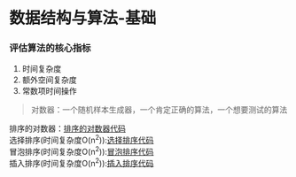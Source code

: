 # 数据结构与算法-基础

### 评估算法的核心指标
1. 时间复杂度
2. 额外空间复杂度
3. 常数项时间操作

> 对数器：一个随机样本生成器，一个肯定正确的算法，一个想要测试的算法

排序的对数器：[排序的对数器代码](https://github.com/Hu-enhui/study-code/blob/master/src/main/java/fun/enhui/data/structure/base/SortCheck.java)   
选择排序(时间复杂度O(n<sup>2</sup>)):[选择排序代码](https://github.com/Hu-enhui/study-code/blob/master/src/main/java/fun/enhui/data/structure/base/Day01_SelectionSort.java)    
冒泡排序(时间复杂度O(n<sup>2</sup>)):[冒泡排序代码](https://github.com/Hu-enhui/study-code/blob/master/src/main/java/fun/enhui/data/structure/base/Day01_BubbleSort.java)   
插入排序(时间复杂度O(n<sup>2</sup>)):[插入排序代码](https://github.com/Hu-enhui/study-code/blob/master/src/main/java/fun/enhui/data/structure/base/Day01_InsertSort.java)   